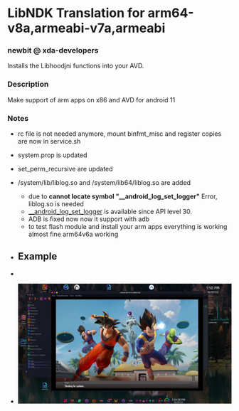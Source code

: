 # LibNDK Translation for arm64-v8a,armeabi-v7a,armeabi
### newbit @ xda-developers
Installs the Libhoodjni functions into your AVD.

### Description
Make support of arm apps on x86 and AVD for android 11

### Notes
* rc file is not needed anymore, mount binfmt_misc and register copies are now in service.sh
* system.prop is updated
* set_perm_recursive are updated
* /system/lib/liblog.so and /system/lib64/liblog.so are added
	* due to **cannot locate symbol "__android_log_set_logger"** Error, liblog.so is needed
	* [__android_log_set_logger](https://developer.android.com/ndk/reference/group/logging#group___logging_1ga0e29961fa7bd5904bfc142d795af1fd6) is available since API level 30.
	* ADB is fixed now now it support with adb
	* to test flash module and install your arm apps everything is working almost fine arm64v6a working

* ## Example 
* 
* ![DEMO](https://github.com/ALEX5402/libndk_translation_Module/blob/master/image.png)
